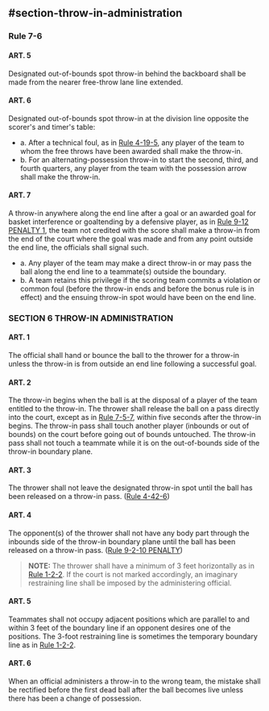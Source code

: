 <!-- Section: Throw-In Administration -->

## #section-throw-in-administration

### Rule 7-6

#### ART. 5

Designated out-of-bounds spot throw-in behind the backboard shall be made from the nearer free-throw lane line extended.

#### ART. 6

Designated out-of-bounds spot throw-in at the division line opposite the scorer's and timer's table:

- a. After a technical foul, as in [Rule 4-19-5](#rule-4-19-5), any player of the team to whom the free throws have been awarded shall make the throw-in.
- b. For an alternating-possession throw-in to start the second, third, and fourth quarters, any player from the team with the possession arrow shall make the throw-in.

#### ART. 7

A throw-in anywhere along the end line after a goal or an awarded goal for basket interference or goaltending by a defensive player, as in [Rule 9-12 PENALTY 1](#rule-9-12-penalty-1), the team not credited with the score shall make a throw-in from the end of the court where the goal was made and from any point outside the end line, the officials shall signal such.

- a. Any player of the team may make a direct throw-in or may pass the ball along the end line to a teammate(s) outside the boundary.
- b. A team retains this privilege if the scoring team commits a violation or common foul (before the throw-in ends and before the bonus rule is in effect) and the ensuing throw-in spot would have been on the end line.

### SECTION 6 THROW-IN ADMINISTRATION

#### ART. 1

The official shall hand or bounce the ball to the thrower for a throw-in unless the throw-in is from outside an end line following a successful goal.

#### ART. 2

The throw-in begins when the ball is at the disposal of a player of the team entitled to the throw-in. The thrower shall release the ball on a pass directly into the court, except as in [Rule 7-5-7](#rule-7-5-7), within five seconds after the throw-in begins. The throw-in pass shall touch another player (inbounds or out of bounds) on the court before going out of bounds untouched. The throw-in pass shall not touch a teammate while it is on the out-of-bounds side of the throw-in boundary plane.

#### ART. 3

The thrower shall not leave the designated throw-in spot until the ball has been released on a throw-in pass. ([Rule 4-42-6](#rule-4-42-6))

#### ART. 4

The opponent(s) of the thrower shall not have any body part through the inbounds side of the throw-in boundary plane until the ball has been released on a throw-in pass. ([Rule 9-2-10 PENALTY](#rule-9-2-10-penalty))

> **NOTE:** The thrower shall have a minimum of 3 feet horizontally as in [Rule 1-2-2](#rule-1-2-2). If the court is not marked accordingly, an imaginary restraining line shall be imposed by the administering official.

#### ART. 5

Teammates shall not occupy adjacent positions which are parallel to and within 3 feet of the boundary line if an opponent desires one of the positions. The 3-foot restraining line is sometimes the temporary boundary line as in [Rule 1-2-2](#rule-1-2-2).

#### ART. 6

When an official administers a throw-in to the wrong team, the mistake shall be rectified before the first dead ball after the ball becomes live unless there has been a change of possession.
